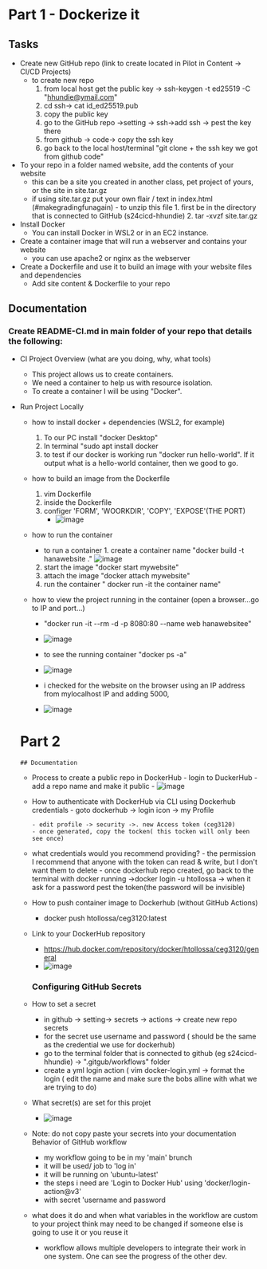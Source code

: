 # Part 1 - Dockerize it
## Tasks
- Create new GitHub repo (link to create located in Pilot in Content -> CI/CD Projects)
    - to create new repo
      1. from local host  get the public key -> ssh-keygen -t ed25519 -C "hhundie@ymail.com"
      2. cd ssh-> cat id_ed25519.pub
      3. copy the public key
      4. go to the GitHub repo ->setting -> ssh->add ssh -> pest the key there
      5. from github -> code-> copy the ssh key
      6. go back to the local host/terminal "git clone + the ssh key we got from github code"
- To your repo in a folder named website, add the contents of your website
    - this can be a site you created in another class, pet project of yours, or the site in site.tar.gz
    - if using site.tar.gz put your own flair / text in index.html (#makegradingfunagain)
          - to unzip this file
              1. first be in the directory that is connected to GitHub (s24cicd-hhundie)
              2.  tar -xvzf site.tar.gz          
- Install Docker
    - You can install Docker in WSL2 or in an EC2 instance.
- Create a container image that will run a webserver and contains your website
    - you can use apache2 or nginx as the webserver
- Create a Dockerfile and use it to build an image with your website files and dependencies
    - Add site content & Dockerfile to your repo

## Documentation
### Create README-CI.md in main folder of your repo that details the following:

- CI Project Overview
  (what are you doing, why, what tools)
    - This project allows us to create containers.
    - We need a container to help us with resource isolation.
    - To create a container I will be using "Docker".
- Run Project Locally
    - how to install docker + dependencies (WSL2, for example)
        1. To our PC install "docker Desktop"
        2. In terminal "sudo apt install docker
        3. to test if our docker is working run "docker run hello-world". If it output what is a hello-world container, then we good to go.
    - how to build an image from the Dockerfile
        1. vim Dockerfile
        2. inside the Dockerfile
        3. configer 'FORM', 'WOORKDIR', 'COPY', 'EXPOSE'(THE PORT)
            - ![image](https://github.com/WSU-kduncan/s24cicd-hhundie/assets/118832089/bdf214fd-3b81-4548-b0e2-574ca3b25566)




    - how to run the container
        - to run a container
              1. create a container name "docker build -t hanawebsite ."
          ![image](https://github.com/WSU-kduncan/s24cicd-hhundie/assets/118832089/a2010f42-7693-4091-a918-3866764f2ada)
        2. start the image "docker start mywebsite"
        3. attach the image "docker attach mywebsite"
        4. run the container " docker run -it the container name"
          
  
    - how to view the project running in the container (open a browser...go to IP and port...)
        - "docker run -it --rm -d -p 8080:80 --name web hanawebsitee"
        - ![image](https://github.com/WSU-kduncan/s24cicd-hhundie/assets/118832089/10020eee-45c2-456c-9a1e-42236814c517)
        - to see the running container "docker ps -a"
        -  ![image](https://github.com/WSU-kduncan/s24cicd-hhundie/assets/118832089/39ab01ef-328c-4a59-9bd5-19e22d1cecc1)


        -  i checked for the website on the browser using an IP address from mylocalhost IP and adding 5000,
        -  ![image](https://github.com/WSU-kduncan/s24cicd-hhundie/assets/118832089/390d0067-5cb7-403d-9079-abe07702b793)
     
    # Part 2
      ## Documentation


    - Process to create a public repo in DockerHub
          - login to DuckerHub
          - add a repo name and make it public
          - ![image](https://github.com/WSU-kduncan/s24cicd-hhundie/assets/118832089/c769c3ab-5c9d-4028-8c16-9328037ec391)


    - How to authenticate with DockerHub via CLI using Dockerhub credentials
          - goto dockerhub -> login icon -> my Profile

          - edit profile -> security ->. new Access token (ceg3120)
          - once generated, copy the tocken( this tocken will only been see once)

    - what credentials would you recommend providing?
          - the permission I recommend that anyone with the token can read & write, but I don't want them to delete
          - once dockerhub repo created, go back to the terminal with docker running ->docker login -u htollossa -> when it ask for a password pest the token(the password will be invisible)
      
    - How to push container image to Dockerhub (without GitHub Actions)
          
        - docker push htollossa/ceg3120:latest
    - Link to your DockerHub repository
        - https://hub.docker.com/repository/docker/htollossa/ceg3120/general
        - ![image](https://github.com/WSU-kduncan/s24cicd-hhundie/assets/118832089/5c4551e7-739f-48c6-8273-70a1212ed28f)

      ### Configuring GitHub Secrets

    - How to set a secret
        - in github -> setting-> secrets -> actions -> create new repo secrets
        - for the secret use username and password ( should be the same as the credential we use for dockerhub)
        -  go to the terminal folder that is connected to github (eg s24cicd-hhundie) -> ".gitgub/workflows" folder
        - create a yml login action ( vim docker-login.yml -> format the login ( edit the name and make sure the bobs alline with what we are trying to do)
      
    - What secret(s) are set for this projet
        - ![image](https://github.com/WSU-kduncan/s24cicd-hhundie/assets/118832089/9076b25d-6816-4509-8ad9-7a7a34c8e825)

    - Note: do not copy paste your secrets into your documentation Behavior of GitHub workflow
        - my workflow going to be in my 'main' brunch
        - it will be used/ job  to 'log in'
        - it will be running on 'ubuntu-latest'
        - the steps i need are  'Login to Docker Hub' using 'docker/login-action@v3'
        - with secret 'username and password
    - what does it do and when what variables in the workflow are custom to your project think may need to be changed if someone else is going to use it or you reuse it
        - workflow allows multiple developers to integrate their work in one system. One can see the progress of the other dev.

